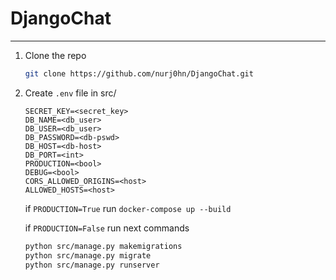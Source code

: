 # DjangoChat

--- 

1. Clone the repo
   ```sh
   git clone https://github.com/nurj0hn/DjangoChat.git
   ```
  
2. Create `.env` file in src/
   ```.env
   SECRET_KEY=<secret_key>
   DB_NAME=<db_user>
   DB_USER=<db_user>
   DB_PASSWORD=<db-pswd>
   DB_HOST=<db-host>
   DB_PORT=<int>
   PRODUCTION=<bool>
   DEBUG=<bool>
   CORS_ALLOWED_ORIGINS=<host>
   ALLOWED_HOSTS=<host>
   ```
   
   
   
   if ```PRODUCTION=True```
      run ``` docker-compose up --build ```
    
   if ```PRODUCTION=False``` run next commands
   
      ```sh
      python src/manage.py makemigrations 
      python src/manage.py migrate  
      python src/manage.py runserver 
      ```
